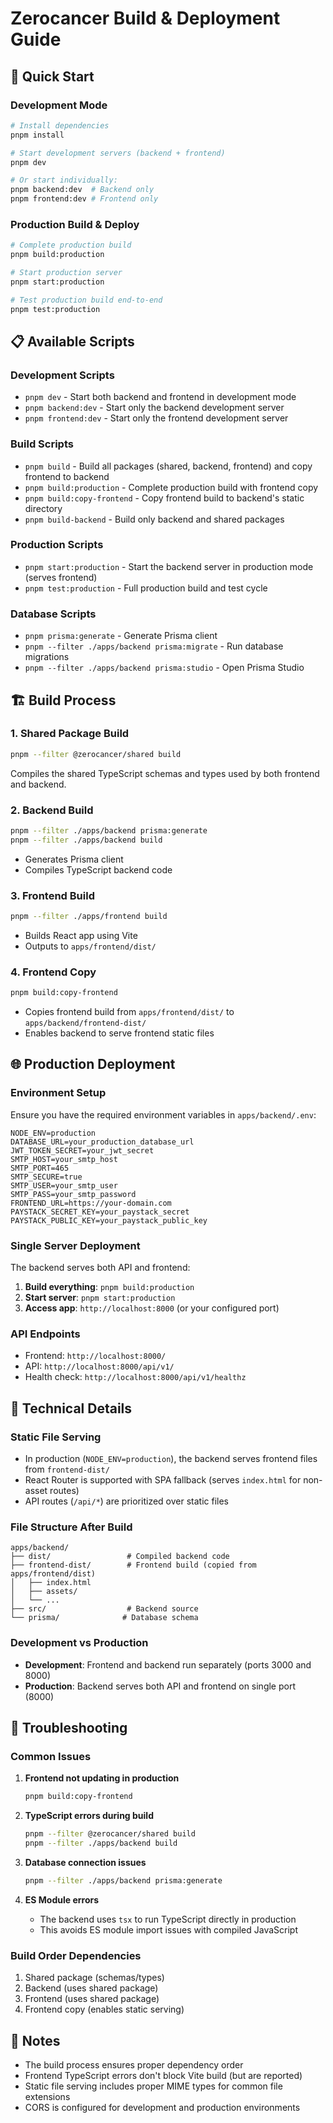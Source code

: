 # Zerocancer Build & Deployment Guide

## 🚀 Quick Start

### Development Mode

```bash
# Install dependencies
pnpm install

# Start development servers (backend + frontend)
pnpm dev

# Or start individually:
pnpm backend:dev  # Backend only
pnpm frontend:dev # Frontend only
```

### Production Build & Deploy

```bash
# Complete production build
pnpm build:production

# Start production server
pnpm start:production

# Test production build end-to-end
pnpm test:production
```

## 📋 Available Scripts

### Development Scripts

- `pnpm dev` - Start both backend and frontend in development mode
- `pnpm backend:dev` - Start only the backend development server
- `pnpm frontend:dev` - Start only the frontend development server

### Build Scripts

- `pnpm build` - Build all packages (shared, backend, frontend) and copy frontend to backend
- `pnpm build:production` - Complete production build with frontend copy
- `pnpm build:copy-frontend` - Copy frontend build to backend's static directory
- `pnpm build-backend` - Build only backend and shared packages

### Production Scripts

- `pnpm start:production` - Start the backend server in production mode (serves frontend)
- `pnpm test:production` - Full production build and test cycle

### Database Scripts

- `pnpm prisma:generate` - Generate Prisma client
- `pnpm --filter ./apps/backend prisma:migrate` - Run database migrations
- `pnpm --filter ./apps/backend prisma:studio` - Open Prisma Studio

## 🏗️ Build Process

### 1. **Shared Package Build**

```bash
pnpm --filter @zerocancer/shared build
```

Compiles the shared TypeScript schemas and types used by both frontend and backend.

### 2. **Backend Build**

```bash
pnpm --filter ./apps/backend prisma:generate
pnpm --filter ./apps/backend build
```

- Generates Prisma client
- Compiles TypeScript backend code

### 3. **Frontend Build**

```bash
pnpm --filter ./apps/frontend build
```

- Builds React app using Vite
- Outputs to `apps/frontend/dist/`

### 4. **Frontend Copy**

```bash
pnpm build:copy-frontend
```

- Copies frontend build from `apps/frontend/dist/` to `apps/backend/frontend-dist/`
- Enables backend to serve frontend static files

## 🌐 Production Deployment

### Environment Setup

Ensure you have the required environment variables in `apps/backend/.env`:

```env
NODE_ENV=production
DATABASE_URL=your_production_database_url
JWT_TOKEN_SECRET=your_jwt_secret
SMTP_HOST=your_smtp_host
SMTP_PORT=465
SMTP_SECURE=true
SMTP_USER=your_smtp_user
SMTP_PASS=your_smtp_password
FRONTEND_URL=https://your-domain.com
PAYSTACK_SECRET_KEY=your_paystack_secret
PAYSTACK_PUBLIC_KEY=your_paystack_public_key
```

### Single Server Deployment

The backend serves both API and frontend:

1. **Build everything**: `pnpm build:production`
2. **Start server**: `pnpm start:production`
3. **Access app**: `http://localhost:8000` (or your configured port)

### API Endpoints

- Frontend: `http://localhost:8000/`
- API: `http://localhost:8000/api/v1/`
- Health check: `http://localhost:8000/api/v1/healthz`

## 🔧 Technical Details

### Static File Serving

- In production (`NODE_ENV=production`), the backend serves frontend files from `frontend-dist/`
- React Router is supported with SPA fallback (serves `index.html` for non-asset routes)
- API routes (`/api/*`) are prioritized over static files

### File Structure After Build

```
apps/backend/
├── dist/                 # Compiled backend code
├── frontend-dist/        # Frontend build (copied from apps/frontend/dist)
│   ├── index.html
│   ├── assets/
│   └── ...
├── src/                  # Backend source
└── prisma/              # Database schema
```

### Development vs Production

- **Development**: Frontend and backend run separately (ports 3000 and 8000)
- **Production**: Backend serves both API and frontend on single port (8000)

## 🐛 Troubleshooting

### Common Issues

1. **Frontend not updating in production**

   ```bash
   pnpm build:copy-frontend
   ```

2. **TypeScript errors during build**

   ```bash
   pnpm --filter @zerocancer/shared build
   pnpm --filter ./apps/backend build
   ```

3. **Database connection issues**

   ```bash
   pnpm --filter ./apps/backend prisma:generate
   ```

4. **ES Module errors**
   - The backend uses `tsx` to run TypeScript directly in production
   - This avoids ES module import issues with compiled JavaScript

### Build Order Dependencies

1. Shared package (schemas/types)
2. Backend (uses shared package)
3. Frontend (uses shared package)
4. Frontend copy (enables static serving)

## 📝 Notes

- The build process ensures proper dependency order
- Frontend TypeScript errors don't block Vite build (but are reported)
- Static file serving includes proper MIME types for common file extensions
- CORS is configured for development and production environments
